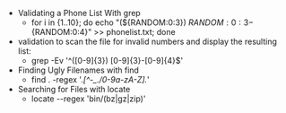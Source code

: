- Validating a Phone List With grep
  - for i in {1..10}; do echo "(${RANDOM:0:3}) ${RANDO
    M:0:3}-${RANDOM:0:4}" >> phonelist.txt; done
- validation to scan the file for invalid numbers and display the resulting list:
  - grep -Ev '^\([0-9]{3}\) [0-9]{3}-[0-9]{4}$'
- Finding Ugly Filenames with find
  - find . -regex '.*[^-_./0-9a-zA-Z].*'
- Searching for Files with locate
  - locate --regex 'bin/(bz|gz|zip)'
